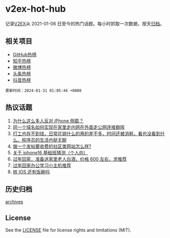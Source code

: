 # v2ex-hot-hub

 记录[V2EX](https://www.v2ex.com/)从 2021-01-06 日至今的热门话题。每小时抓取一次数据，按天[归档](archives)。
 
 ## 相关项目

- [GitHub热榜](https://github.com/snaildev/github-hot-hub)
- [知乎热榜](https://github.com/snaildev/zhihu-hot-hub)
- [微博热榜](https://github.com/snaildev/weibo-hot-hub)
- [头条热榜](https://github.com/snaildev/toutiao-hot-hub)
- [抖音热榜](https://github.com/snaildev/douyin-hot-hub)


 `更新时间：2024-01-31 01:05:44 +0800`

## 热议话题

1. [为什么这么多人反对 iPhone 侧载？](https://www.v2ex.com/t/1012660)
1. [同一个域名如何实现在家里走内网在外面走公网连接群晖](https://www.v2ex.com/t/1012671)
1. [打工也存不到钱，日常花销什么的用的差不多，时间还被消耗，看也没看到什么。程序员的生活也挺无聊](https://www.v2ex.com/t/1012652)
1. [做一个发帖要收费的社区类网站怎么样?](https://www.v2ex.com/t/1012683)
1. [关于 iphone16 基础班猜测（个人向）](https://www.v2ex.com/t/1012694)
1. [过年回家，准备送家里老人白酒，价格 600 左右，求推荐](https://www.v2ex.com/t/1012668)
1. [过年回家办公学习小主机推荐](https://www.v2ex.com/t/1012703)
1. [转 IOS 还有饭碗吗](https://www.v2ex.com/t/1012676)

## 历史归档

[archives](archives)

## License

See the [LICENSE](LICENSE) file for license rights and limitations (MIT).

